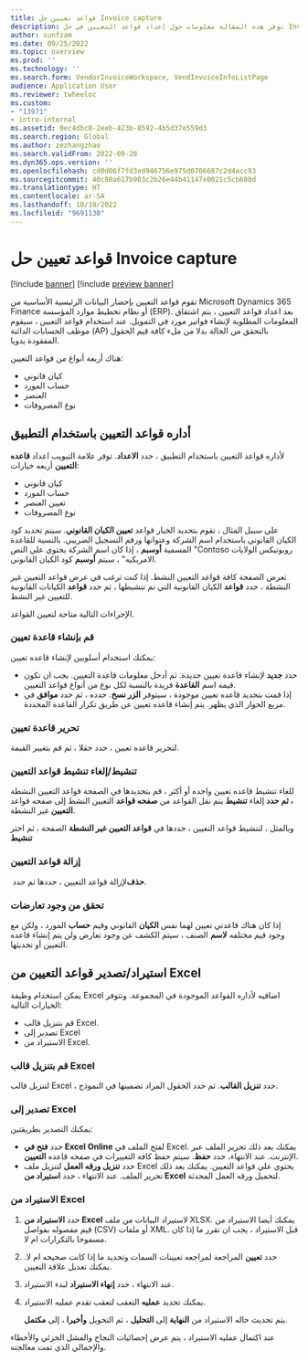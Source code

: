 ```yaml
---
title: قواعد تعيين حل Invoice capture
description: توفر هذه المقالة معلومات حول إعداد قواعد التعيين في حل Invoice capture.
author: sunfzam
ms.date: 09/25/2022
ms.topic: overview
ms.prod: ''
ms.technology: ''
ms.search.form: VendorInvoiceWorkspace, VendInvoiceInfoListPage
audience: Application User
ms.reviewer: twheeloc
ms.custom:
- "13971"
- intro-internal
ms.assetid: 0ec4dbc0-2eeb-423b-8592-4b5d37e559d3
ms.search.region: Global
ms.author: zezhangzhao
ms.search.validFrom: 2022-09-28
ms.dyn365.ops.version: ''
ms.openlocfilehash: cd0d06f7fd3ed946756e975d0706687c2d4acc93
ms.sourcegitcommit: 40c80a617b903c2b26e44b41147e0021c5cb680d
ms.translationtype: HT
ms.contentlocale: ar-SA
ms.lasthandoff: 10/18/2022
ms.locfileid: "9691130"
---
```

# <a name="invoice-capture-solution-mapping-rules"></a>قواعد تعيين حل Invoice capture

[!include [banner](../includes/banner.md)]
[!include [preview banner](../includes/preview-banner.md)]

تقوم قواعد التعيين بإحضار البيانات الرئيسية الأساسية من Microsoft Dynamics 365 Finance أو نظام تخطيط موارد المؤسسة (ERP). بعد اعداد قواعد التعيين ، يتم اشتقاق المعلومات المطلوبة لإنشاء فواتير مورد في التمويل. عند استخدام قواعد التعيين ، سيقوم موظف الحسابات الدائنة (AP) بالتحقق من الحالة بدلا من ملء كافة قيم الحقول المفقودة يدويا.

هناك أربعة أنواع من قواعد التعيين:

- كيان قانوني
- حساب المورد
- العنصر
- نوع المصروفات

## <a name="manage-mapping-rules-by-using-the-app"></a>أداره قواعد التعيين باستخدام التطبيق

لأداره قواعد التعيين باستخدام التطبيق ، حدد **الاعداد**. توفر علامة التبويب اعداد **قاعده التعيين** أربعه خيارات:

- كيان قانوني 
- حساب المورد 
- تعيين العنصر 
- نوع المصروفات

علي سبيل المثال ، تقوم بتحديد الخيار قواعد **تعيين الكيان القانوني**. سيتم تحديد كود الكيان القانوني باستخدام اسم الشركة وعنوانها ورقم التسجيل الضريبي. بالنسبة للقاعدة المسمية **أوسبم** ، إذا كان اسم الشركة يحتوي علي النص "Contoso روبوتيكس الولايات الامريكيه" ، سيتم **أوسبم** كود الكيان القانوني.

تعرض الصفحة كافة قواعد التعيين النشط. إذا كنت ترغب في عرض قواعد التعيين غير النشطة ، حدد **قواعد** الكيان القانونية التي تم تنشيطها ، ثم حدد **قواعد** الكيانات القانونية للتعيين غير النشط.

الإجراءات التالية متاحة لتعيين القواعد.

### <a name="create-a-mapping-rule"></a>قم بإنشاء قاعدة تعيين

يمكنك استخدام أسلوبين لإنشاء قاعده تعيين:

- حدد **جديد** لإنشاء قاعدة تعيين جديدة. ثم أدخل معلومات قاعدة التعيين. يجب ان تكون قيمه اسم **القاعدة** فريدة بالنسبة لكل نوع من أنواع قواعد التعيين.
- إذا قمت بتحديد قاعده تعيين موجودة ، سيتوفر **الزر نسخ**. حدده ، ثم حدد **موافق** في مربع الحوار الذي يظهر. يتم إنشاء قاعده تعيين عن طريق تكرار القاعدة المحددة.

### <a name="edit-a-mapping-rule"></a>تحرير قاعدة تعيين

لتحرير قاعده تعيين ، حدد حقلا ، ثم قم بتغيير القيمة.

### <a name="activatedeactivate-mapping-rules"></a>تنشيط/إلغاء تنشيط قواعد التعيين

للغاء تنشيط قاعده تعيين واحده أو أكثر ، قم بتحديدها في الصفحة قواعد التعيين النشطة **، ثم حدد** إلغاء **تنشيط** يتم نقل القواعد من **صفحه قواعد** التعيين النشط إلى صفحه قواعد **التعيين** غير النشطة.

وبالمثل ، لتنشيط قواعد التعيين ، حددها في **قواعد التعيين غير النشطة** الصفحة ، ثم اختر **تنشيط**

### <a name="remove-mapping-rules"></a>إزالة قواعد التعيين

لإزالة قواعد التعيين ، حددها ثم حدد ‏‎**حذف**.

### <a name="check-for-conflicts"></a>تحقق من وجود تعارضات

إذا كان هناك قاعدتي تعيين لهما نفس **الكيان** القانوني وقيم **حساب** المورد ، ولكن مع وجود قيم مختلفه **لاسم** الصنف ، سيتم الكشف عن وجود تعارض ولن يتم إنشاء قاعده التعيين أو تحديثها.

## <a name="importexport-mapping-rules-from-excel"></a>استيراد/تصدير قواعد التعيين من Excel

يمكن استخدام وظيفة Excel اضافيه لأداره القواعد الموجودة في المجموعة. وتتوفر الخيارات التالية:

- قم بتنزيل قالب Excel.
- تصدير إلى Excel
- الاستيراد من Excel.

### <a name="download-an-excel-template"></a>قم بتنزيل قالب Excel

لتنزيل قالب Excel ، حدد **تنزيل القالب**. ثم حدد الحقول المراد تضمينها في النموذج.

### <a name="export-to-excel"></a>تصدير إلى Excel

يمكنك التصدير بطريقتين:

- حدد **فتح في Excel Online** لفتح الملف في Excel. يمكنك بعد ذلك تحرير الملف عبر الإنترنت. عند الانتهاء، حدد **حفظ**. سيتم حفظ كافة التغييرات في صفحه قاعده **التعيين**.
- حدد **تنزيل ورقه العمل** لتنزيل ملف Excel يحتوي علي قواعد التعيين. يمكنك بعد ذلك تحرير الملف. عند الانتهاء ، حدد **استيراد من Excel** لتحميل ورقه العمل المحدثة.

### <a name="import-from-excel"></a>الاستيراد من Excel

1. حدد **الاستيراد من Excel** لاستيراد البيانات من ملف XLSX. يمكنك أيضا الاستيراد من قيم مفصوله بفواصل (CSV) أو ملفات XML. قبل الاستيراد ، يجب ان تقرر ما إذا كان مسموحا بالتكرارات ام لا.
2. حدد **تعيين** المراجعة لمراجعه تعيينات السمات وتحديد ما إذا كانت صحيحه ام لا. يمكنك تعديل علاقة التعيين.
3. عند الانتهاء ، حدد **إنهاء الاستيراد** لبدء الاستيراد.
4. يمكنك تحديد **عمليه** التعقب لتعقب تقدم عمليه الاستيراد.

    يتم تحديث حاله الاستيراد من **النهاية** إلى **التحليل** ، ثم التحويل **وأخيرا** ، إلى **مكتمل**.

عند اكتمال عمليه الاستيراد ، يتم عرض إحصائيات النجاح والفشل الجزئي والأخطاء والإجمالي الذي تمت معالجته.
